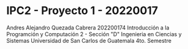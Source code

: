 # IPC2 - Proyecto 1 - 20220017
Andres Alejandro Quezada Cabrera
202200174
Introducción a la Programción y Computación 2 - Sección "D"
Ingenieria en Ciencias y Sistemas
Universidad de San Carlos de Guatemala 4to. Semestre

